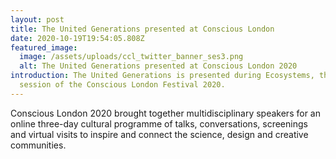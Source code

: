 ```yaml
---
layout: post
title: The United Generations presented at Conscious London
date: 2020-10-19T19:54:05.808Z
featured_image:
  image: /assets/uploads/ccl_twitter_banner_ses3.png
  alt: The United Generations presented at Conscious London 2020
introduction: The United Generations is presented during Ecosystems, the third
  session of the Conscious London Festival 2020.
---
```

Conscious London 2020 brought together multidisciplinary speakers for an online three-day cultural programme of talks, conversations, screenings and virtual visits to inspire and connect the science, design and creative communities.